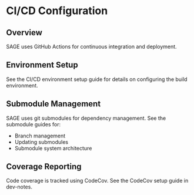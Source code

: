 # CI/CD Configuration

## Overview

SAGE uses GitHub Actions for continuous integration and deployment.

## Environment Setup

See the CI/CD environment setup guide for details on configuring the build environment.

## Submodule Management

SAGE uses git submodules for dependency management. See the submodule guides for:
- Branch management
- Updating submodules
- Submodule system architecture

## Coverage Reporting

Code coverage is tracked using CodeCov. See the CodeCov setup guide in dev-notes.

